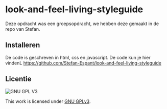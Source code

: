 # look-and-feel-living-styleguide
Deze opdracht was een groepsopdracht, we hebben deze gemaakt in de repo van Stefan.

## Installeren
De code is geschreven in html, css en javascript. De code kun je hier vindenL
https://github.com/Stefan-Espant/look-and-feel-living-styleguide 

## Licentie
![GNU GPL V3](https://www.gnu.org/graphics/gplv3-127x51.png)

This work is licensed under [GNU GPLv3](./LICENSE).
